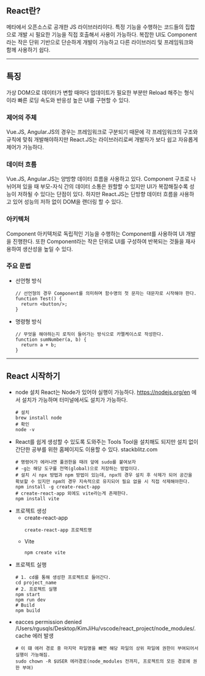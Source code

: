 ## React란?

메타에서 오픈소스로 공개한 JS 라이브러리이다. 특정 기능을 수행하는 코드들의 집합으로 개발 시 필요한 기능을 직접 호출해서 사용이 가능하다.
복잡한 UI도 Component라는 작은 단위 기반으로 단순하게 개발이 가능하고 다른 라이브러리 및 프레임워크와 함께 사용하기 쉽다.

<hr/>

## 특징

가상 DOM으로 데이터가 변할 때마다 업데이트가 필요한 부분만 Reload 해주는 형식이라 빠른 로딩 속도와 반응성 높은 UI를 구현할 수 있다.

### 제어의 주체

Vue.JS, Angular.JS의 경우는 프레임워크로 구분되기 때문에 각 프레임워크의 구조와 규칙에 맞춰 개발해야하지만 React.JS는 라이브러리로써 개발자가 보다 쉽고 자유롭게 제어가 가능하다.

### 데이터 흐름

Vue.JS, Angular.JS는 양방향 데이터 흐름을 사용하고 있다. Component 구조로 나뉘어져 있을 때 부모-자식 간의 데이터 소통은 원할할 수 있지만 UI가 복잡해질수록 성능이 저하될 수 있다는 단점이 있다. 하지만 React.JS는 단방향 데이터 흐름을 사용하고 있어 성능의 저하 없이 DOM을 랜더링 할 수 있다.

### 아키텍처

Component 아키텍처로 독립적인 기능을 수행하는 Component를 사용하여 UI 개발을 진행한다. 또한 Component라는 작은 단위로 UI를 구성하여 반복되는 것들을 재사용하여 생산성을 높일 수 있다.

### 주요 문법

-   선언형 방식
    ```
    // 선언형의 경우 Component를 의미하며 함수명의 첫 문자는 대문자로 시작해야 한다.
    function Test() {
      return <button/>;
    }
    ```
-   명령형 방식
    ```
    // 무엇을 해야하는지 로직이 들어가는 방식으로 카멜케이스로 작성한다.
    function sumNumber(a, b) {
      return a + b;
    }
    ```

<hr/>

## React 시작하기

-   node 설치
    React는 Node가 있어야 실행이 가능하다. https://nodejs.org/en 에서 설치가 가능하며 터미널에서도 설치가 가능하다.
    ```
    # 설치
    brew install node
    # 확인
    node -v
    ```
-   React를 쉽게 생성할 수 있도록 도와주는 Tools
    Tool을 설치해도 되지만 설치 없이 간단한 공부를 위한 홈페이지도 이용할 수 있다. stackblitz.com
    ```
    # 명령어가 에러나면 풀권한을 때려 앞에 sudo를 붙여보자
    # -g는 해당 도구를 전역(global)으로 저장하는 방법이다.
    # 설치 시 npx 방법과 npm 방법이 있는데, npx의 경우 설치 후 삭제가 되어 공간을 확보할 수 있지만 npm의 경우 지속적으로 유지되어 필요 없을 시 직접 삭제해야한다.
    npm install -g create-react-app
    # create-react-app 외에도 vite라는게 존재한다.
    npm install vite
    ```
-   프로젝트 생성
    -   create-react-app
        ```
        create-react-app 프로젝트명
        ```
    -   Vite
        ```
        npm create vite
        ```
-   프로젝트 실행
    ```
    # 1. cd를 통해 생성한 프로젝트로 들어간다.
    cd project_name
    # 2. 프로젝트 실행
    npm start
    npm run dev
    # Build
    npm build
    ```
-   eacces permission denied /Users/rgusqls/Desktop/KimJiHu/vscode/react_project/node_modules/.cache 에러 발생
    ```
    # 이 떄 에러 경로 중 마지막 파일명을 뺴면 해당 파일의 상위 파일에 권한이 부여되어서 실행이 가능해짐.
    sudo chown -R $USER 에러경로(node_modules 전까지, 프로젝트의 모든 경로에 권한 부여)
    ```

